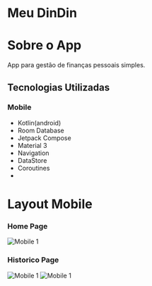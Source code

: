 # Meu DinDin

# Sobre o App
App para gestão de finanças pessoais simples.

## Tecnologias Utilizadas

### Mobile
- Kotlin(android)
- Room Database
- Jetpack Compose
- Material 3
- Navigation
- DataStore
- Coroutines
- 
# Layout Mobile
### Home Page
![Mobile 1](imgs/1.png)

### Historico Page
![Mobile 1](imgs/2.png)
![Mobile 1](imgs/3.png)
